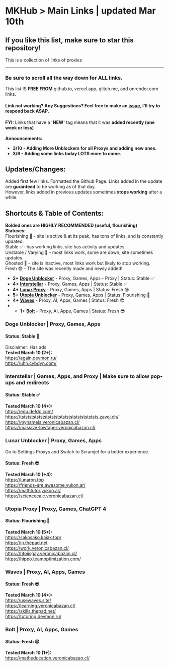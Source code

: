 # MKHub > Main Links | updated Mar 10th
## If you like this list, make sure to star this repository!
This is a collection of links of proxies

---

### Be sure to scroll all the way down for ALL links. 
This list IS **FREE FROM** github.io, vercel.app, glitch.me, and onrender.com links. <br>
 <!--
  Proxy: used for accessing websites that were blocked, searching anything up on Google, unrestricted and untrackable. <br>
 -->

  #### Link not working? Any Suggestions? Feel free to make an [issue](https://github.com/Mikhail110/Unblockers-LS/issues), I'll try to respond back ASAP. <br>
**FYI:** Links that have a **'NEW'** tag means that it was **added recently (one week or less)**
<br> <br>
**Announcements:**
- **3/10 - Adding More Unblockers for all Proxys and adding new ones.**
- **3/6 - Adding some links today LOTS more to come.**

## Updates/Changes:
Added first few links.
Formatted the Github Page.
Links added in the update are **guranteed** to be working as of that day. <br>
However, links added in previous updates sometimes **stops working** after a while. <br>

## Shortcuts & Table of Contents:
**Bolded ones are HIGHLY RECOMMENDED (useful, flourishing)** <br>
**Statuses:** <br>
Flourishing :100: - site is active & at its peak, has tons of links, and is constantly updated.  <br>
Stable :white_check_mark:- has working links, site has activity and updates. <br>
Unstable / Varying :grimacing: - most links work, some are down, site sometimes updates. <br>
Ghosted :no_entry_sign: - site is inactive, most links work but likely to stop working.  <br>
Fresh :sunglasses: - The site was recently made and newly added! <br>

- **2+** [**Doge Unblocker**](#doge-unblocker--proxy-games-apps) - Proxy, Games, Apps -  Proxy | Status: Stable :white_check_mark:
- **4+** [**Interstellar**](#interstellar--games-apps-and-proxy--make-sure-to-allow-pop-ups-and-redirects) - Proxy, Games, Apps | Status: Stable :white_check_mark:
- **4+** [**Lunar Proxy**](#lunar-unblocker--proxy-games-apps) - Proxy, Games, Apps | Status:   Fresh  :sunglasses:
- **5+** [**Utopia Unblocker**](#utopia-proxy--proxy-games-chatgpt-4) - Proxy, Games, Apps | Status:   Flourishing  :100:
- **4+** [**Waves**](#waves--proxy-ai-apps-games) - Proxy, AI, Apps, Games | Status: Fresh :sunglasses:
- - **1+** [**Bolt**](#bolt--proxy-apps-games) - Proxy, AI, Apps, Games | Status: Fresh :sunglasses:

  

### Doge Unblocker | Proxy, Games, Apps
#### Status: Stable :100: 
Disclaimer: Has ads <br>
**Tested March 10 (2+):** <br>
https://again.devmon.ru/           <br>
https://uhh.cybdyn.com/               <br>

### Interstellar | Games, Apps, and Proxy | Make sure to allow pop-ups and redirects
#### Status: Stable :white_check_mark:
**Tested March 10 (4+):** <br>
https://edu.defdc.com/  <br>
https://tststststststststststststststststststststs.zavoj.ch/    <br>
https://mynameis.veronicabazan.cl/     <br>
https://massive-lowtaper.veronicabazan.cl/ <br>

### Lunar Unblocker | Proxy, Games, Apps
Go to Settings Proxys and Switch to Scramjet for a better experience.
#### Status:   Fresh :sunglasses:
**Tested March 10 (+4):** <br>
https://lunaron.top <br>
https://friends-are.awesome.yukon.ar/ <br>
https://mathtutor.yukon.ar/ <br>
https://sciencecalc.veronicabazan.cl/ <br>

### Utopia Proxy | Proxy, Games, ChatGPT 4
#### Status: Flourishing :100:
**Tested March 10 (5+):** <br>
https://sakosako.kaiak.top/ <br>
https://in.thepad.net    <br>
https://work.veronicabazan.cl/ <br>
https://htoiisgay.veronicabazan.cl/ <br>
https://hippo.teamoptimization.com/ <br>

### Waves | Proxy, AI, Apps, Games
#### Status: Fresh :sunglasses:
**Tested March 10 (4+):** <br>
https://usewaves.site/ <br>
https://learning.veronicabazan.cl/ <br> 
https://skills.thepad.net/ <br>
https://tutoring.devmon.ru/ <br>

### Bolt | Proxy, AI, Apps, Games
#### Status: Fresh :sunglasses:
**Tested March 10 (1+):** <br>
https://matheducation.veronicabazan.cl/ <br>








